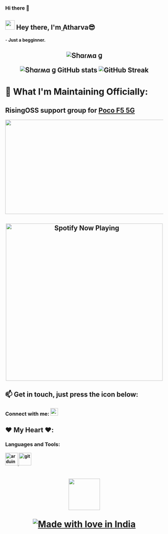 ### Hi there 👋

## <img src="https://media.giphy.com/media/hvRJCLFzcasrR4ia7z/giphy.gif" width="30px"/> Hey there, I'm ̲Atharva😎⁪⁬⁮⁮⁮⁮ ⁪⁬⁮⁮⁮⁮ ‌
-<b> Just a begginner.
 
<h2 align="center"><img src="https://komarev.com/ghpvc/?username=SharmagRit&label=Atharva%20G%27s%20Profile%20Views&color=red" alt="Տհɑɾʍɑ ց"/></h>
  
![Տհɑɾʍɑ ց GitHub stats](https://github-readme-stats.vercel.app/api?username=Atharva&show_icons=true&theme=radical)
![GitHub Streak](https://github-readme-streak-stats.herokuapp.com?user=Atharva&theme=neon-palenight&hide_border=true)

# 🤔 What I'm Maintaining Officially:
 
## RisingOSS support group for **[Poco F5 5G](https://t.me/marble_builds)** 
 
<div align="center">
  <img src="https://media.giphy.com/media/dWesBcTLavkZuG35MI/giphy.gif" width="600" height="300"/>
</div>

 <h2 align="center"><img src="https://spotify-recently-played-readme.vercel.app/api?user=31nsdyfrvg53pod4tz44xngxehd4&count=05" alt="Spotify Now Playing" width="500"/>

## 📫 Get in touch, just press the icon below:
<p align="left">
<h3 align="left">Connect with me: <a href="https://t.me/ath115"><img width="24px" src="https://cdn.iconscout.com/icon/free/png-64/telegram-1754812-1490132.png"></a>

## ❤️ My Heart ❤️:

<h3 align="left">Languages and Tools:</h3>
 
<p align="left"> <a href="https://www.arduino.cc/" target="_blank" rel="noreferrer"> <img src="https://cdn.worldvectorlogo.com/logos/arduino-1.svg" alt="arduino" width="40" height="40"/> </a> <a href="https://git-scm.com/" target="_blank" rel="noreferrer"> <img src="https://www.vectorlogo.zone/logos/git-scm/git-scm-icon.svg" alt="git" width="40" height="40"/> </a> <a href="https://www.linux.org/" target="_blank" rel="noreferrer">
  
<h1 align="center"><img width="100" src="https://media1.giphy.com/media/3o7WIx7urV838kHFzW/giphy.gif"></p>
  
![Made with love in India](https://madewithlove.now.sh/in?heart=true&template=for-the-badge)
</h1>
